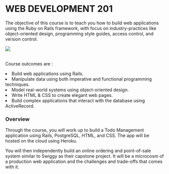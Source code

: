 # WEB DEVELOPMENT 201
The objective of this course is to teach you how to build web applications using the Ruby on Rails framework, with focus on industry-practices like object-oriented design, programming style guides, access control, and version control.

<img src="https://cdn.glitch.com/ee6b6ce6-6b3e-44e0-9aee-4ef23212f5d8%2FWEB.PNG?v=1625019001014"> 

<br>Course outcomes are :
<li>Build web applications using Rails.
<li>Manipulate data using both imperative and functional programming techniques.
<li>Model real-world systems using object-oriented design.
<li>Write HTML & CSS to create elegant web pages.
<li>Build complex applications that interact with the database using ActiveRecord.
<br>

<h3> Overview </h3>
<p>Through the course, you will work up to build a Todo Management application using Rails, 
   PostgreSQL, HTML, and CSS. The app will be hosted on the cloud using Heroku.</p>

<p>You will then independently build an online ordering and point-of-sale system similar to Swiggy
  as their capstone project. It will be a microcosm of a production web application and the challenges
  and trade-offs that comes with it.</p>

